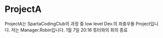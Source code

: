 # ProjectA
ProjectA는 SpartaCodingClub의 과정 중 low level Dev.의 좌충우돌 Project입니다.
저는 Manager.Robin입니다.
1월 7일 20:16 튜터와의 회의 종료
